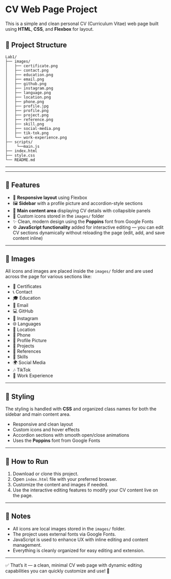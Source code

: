 # CV Web Page Project

This is a simple and clean personal CV (Curriculum Vitae) web page built using **HTML**, **CSS**, and **Flexbox** for layout.

## 📁 Project Structure
```
Lab1/
├── images/
│   ├── certificate.png
│   ├── contact.png
│   ├── education.png
│   ├── email.png
│   ├── github.png
│   ├── instagram.png
│   ├── language.png
│   ├── location.png
│   ├── phone.png
│   ├── profile.jpg
│   ├── profile.png
│   ├── project.png
│   ├── reference.png
│   ├── skill.png
│   ├── social-media.png
│   ├── tik-tok.png
│   └── work-experience.png
├── scripts/
│    └──main.js  
├── index.html
├── style.css
└── README.md
```


---
---

## 🎨 Features

- 📱 **Responsive layout** using Flexbox  
- 🖼️ **Sidebar** with a profile picture and accordion-style sections  
- 📝 **Main content area** displaying CV details with collapsible panels  
- 🎨 Custom icons stored in the `images/` folder  
- ✨ Clean, modern design using the **Poppins** font from Google Fonts  
- ⚙️ **JavaScript functionality** added for interactive editing — you can edit CV sections dynamically without reloading the page (edit, add, and save content inline)  

---

## 📸 Images

All icons and images are placed inside the `images/` folder and are used across the page for various sections like:

- 📜 Certificates  
- 📞 Contact  
- 🎓 Education  
- 📧 Email  
- 💻 GitHub  
- 📸 Instagram  
- 🌐 Languages  
- 📍 Location  
- 📱 Phone  
- 👤 Profile Picture  
- 📁 Projects  
- 📑 References  
- 💪 Skills  
- 🌍 Social Media  
- 🎶 TikTok  
- 💼 Work Experience  

---

## 🎨 Styling

The styling is handled with **CSS** and organized class names for both the sidebar and main content area.

- Responsive and clean layout  
- Custom icons and hover effects  
- Accordion sections with smooth open/close animations  
- Uses the **Poppins** font from Google Fonts  

---

## 🚀 How to Run

1. Download or clone this project.  
2. Open `index.html` file with your preferred browser.  
3. Customize the content and images if needed.  
4. Use the interactive editing features to modify your CV content live on the page.  

---

## 📌 Notes

- All icons are local images stored in the `images/` folder.  
- The project uses external fonts via Google Fonts.  
- JavaScript is used to enhance UX with inline editing and content management.  
- Everything is cleanly organized for easy editing and extension.  

---

✅ That’s it — a clean, minimal CV web page with dynamic editing capabilities you can quickly customize and use! 🎉
